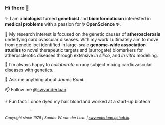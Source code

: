 ### Hi there 👋

<!--
**swvanderlaan/swvanderlaan** is a ✨ _special_ ✨ repository because its `README.md` (this file) appears on your GitHub profile.

Here are some ideas to get you started:

- 🔭 I’m currently working on ...
- 🌱 I’m currently learning ...
- 👯 I’m looking to collaborate on ...
- 🤔 I’m looking for help with ...
- 💬 Ask me about ...
- 📫 How to reach me: ...
- 😄 Pronouns: ...
- ⚡ Fun fact: ...
-->

✨ I am a **biologist** turned **geneticist** and **bioinformatician** interested in **medical problems** with a passion for **✨ OpenScience ✨**. 

🔭 My research interest is focused on the genetic causes of **atherosclerosis** underlying cardiovascular diseases. With my work I ultimately aim to move from genetic loci identified in large-scale **genome-wide association studies** to novel therapeutic targets and (surrogate) biomarkers for atherosclerotic diseases through extensive _in silico_, and _in vitro_ modelling.

👯 I’m always happy to _collaborate_ on any subject mixing cardiovascular diseases with genetics.

💬 Ask me anything about _James Bond_.

📫 Follow me [@swvanderlaan](https://www.twitter.com/swvanderlaan).

⚡ Fun fact: I once dyed my hair blond and worked at a start-up biotech <img src="https://user-images.githubusercontent.com/8877879/149102619-56d82e7c-5b01-4c9e-870a-3c16afd19c42.png" width="75" height="14" />...


<sup>_Copyright since 1979 | Sander W. van der Laan | [swvanderlaan.github.io](https://swvanderlaan.github.io)._</sup>

